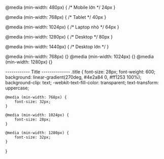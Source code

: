 
@media (min-width: 480px) {
  /* Mobile lớn */
  24px
}

@media (min-width: 768px) {
  /* Tablet */
  40px
}

@media (min-width: 1024px) {
  /* Laptop nhỏ */
  64px
}

@media (min-width: 1280px) {
  /* Desktop */
  80px
}

@media (min-width: 1440px) {
  /* Desktop lớn */
}

@media (min-width: 768px) {}
@media (min-width: 1024px) {}
@media (min-width: 1280px) {}

------------ Title --------------
.title {
    font-size: 28px;
    font-weight: 600;
    background: linear-gradient(270deg, #4e2a84 0, #ff1253 100%);
    background-clip: text;
    -webkit-text-fill-color: transparent;
    text-transform: uppercase;

    @media (min-width: 768px) {
        font-size: 32px;
    }

    @media (min-width: 1024px) {
        font-size: 28px;
    }

    @media (min-width: 1280px) {
        font-size: 32px;
    }
}